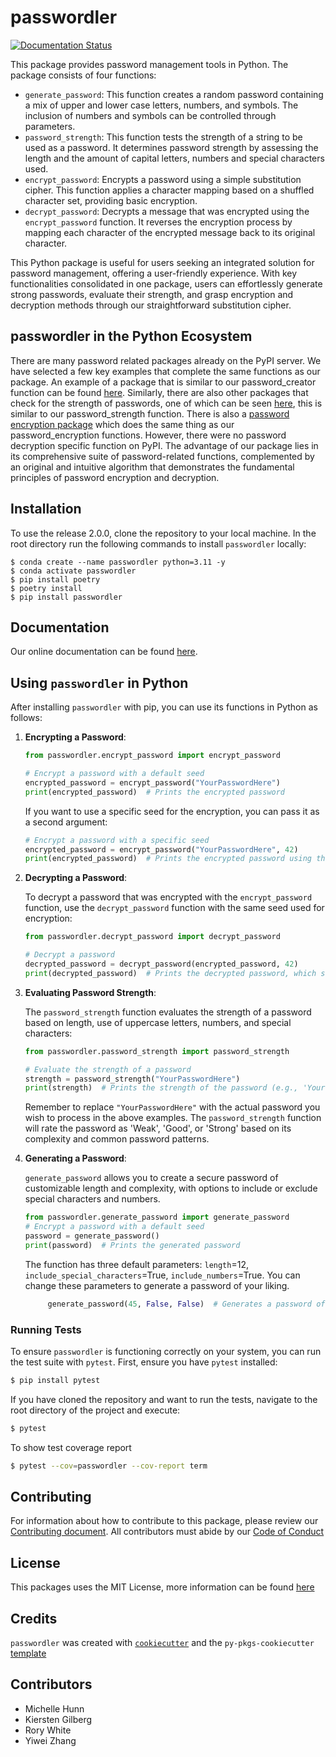# passwordler

[![Documentation Status](https://readthedocs.org/projects/passwordler/badge/?version=latest)](https://passwordler.readthedocs.io/en/latest/?badge=latest)

This package provides password management tools in Python. The package consists of four functions:
- `generate_password`: This function creates a random password containing a mix of upper and lower case letters, numbers, and symbols. The inclusion of numbers and symbols can be controlled through parameters.
- `password_strength`: This function tests the strength of a string to be used as a password. It determines password strength by assessing the length and the amount of capital letters, numbers and special characters used.
- `encrypt_password`: Encrypts a password using a simple substitution cipher. This function applies a character mapping based on a shuffled character set, providing basic encryption.
- `decrypt_password`: Decrypts a message that was encrypted using the `encrypt_password` function. It reverses the encryption process by mapping each character of the encrypted message back to its original character.

This Python package is useful for users seeking an integrated solution for password management, offering a user-friendly experience. With key functionalities consolidated in one package, users can effortlessly generate strong passwords, evaluate their strength, and grasp encryption and decryption methods through our straightforward substitution cipher.

## passwordler in the Python Ecosystem
There are many password related packages already on the PyPI server. We have selected a few key examples that complete the same functions as our package. An example of a package that is similar to our password_creator function can be found [here](https://pypi.org/project/easy-password-generator/). Similarly, there are also other packages that check for the strength of passwords, one of which can be seen [here](https://pypi.org/project/password-strength/), this is similar to our password_strength function. There is also a [password encryption package](https://pypi.org/project/password/) which does the same thing as our password_encryption functions. However, there were no password decryption specific function on PyPI. The advantage of our package lies in its comprehensive suite of password-related functions, complemented by an original and intuitive algorithm that demonstrates the fundamental principles of password encryption and decryption.

## Installation
To use the release 2.0.0, clone the repository to your local machine. In the root directory run the following commands to install `passwordler` locally:
```
$ conda create --name passwordler python=3.11 -y
$ conda activate passwordler
$ pip install poetry
$ poetry install
$ pip install passwordler
```
## Documentation

Our online documentation can be found [here](https://passwordler.readthedocs.io/en/latest/?badge=latest).

## Using `passwordler` in Python

After installing `passwordler` with pip, you can use its functions in Python as follows:

1. **Encrypting a Password**:

   ```python
   from passwordler.encrypt_password import encrypt_password

   # Encrypt a password with a default seed
   encrypted_password = encrypt_password("YourPasswordHere")
   print(encrypted_password)  # Prints the encrypted password
   ```

   If you want to use a specific seed for the encryption, you can pass it as a second argument:

   ```python
   # Encrypt a password with a specific seed
   encrypted_password = encrypt_password("YourPasswordHere", 42)
   print(encrypted_password)  # Prints the encrypted password using the specified seed
   ```

2. **Decrypting a Password**:

   To decrypt a password that was encrypted with the `encrypt_password` function, use the `decrypt_password` function with the same seed used for encryption:

   ```python
   from passwordler.decrypt_password import decrypt_password

   # Decrypt a password
   decrypted_password = decrypt_password(encrypted_password, 42)
   print(decrypted_password)  # Prints the decrypted password, which should match "YourPasswordHere"
   ```

3. **Evaluating Password Strength**:

   The `password_strength` function evaluates the strength of a password based on length, use of uppercase letters, numbers, and special characters:

   ```python
   from passwordler.password_strength import password_strength

   # Evaluate the strength of a password
   strength = password_strength("YourPasswordHere")
   print(strength)  # Prints the strength of the password (e.g., 'Your password is: Strong')
   ```

   Remember to replace `"YourPasswordHere"` with the actual password you wish to process in the above examples. The `password_strength` function will rate the password as 'Weak', 'Good', or 'Strong' based on its complexity and common password patterns.

4. **Generating a Password**:

   `generate_password` allows you to create a secure password of customizable length and complexity, with options to include or exclude special characters and numbers.
   
   ```python
   from passwordler.generate_password import generate_password
   # Encrypt a password with a default seed
   password = generate_password()
   print(password)  # Prints the generated password
   ```
   
   The function has three default parameters: `length`=12, `include_special_characters`=True, `include_numbers`=True. You can change these parameters to generate a password of your liking.
   
   ```python
        generate_password(45, False, False)  # Generates a password of length 45 without special characters and numbers
   ```

### Running Tests

To ensure `passwordler` is functioning correctly on your system, you can run the test suite with `pytest`. First, ensure you have `pytest` installed:

```bash
$ pip install pytest
```

If you have cloned the repository and want to run the tests, navigate to the root directory of the project and execute:

```bash
$ pytest
```

To show test coverage report
```bash
$ pytest --cov=passwordler --cov-report term
```

## Contributing 
For information about how to contribute to this package, please review our [Contributing document](https://github.com/UBC-MDS/passwordler/blob/main/CONTRIBUTING.md). All contributors must abide by our [Code of Conduct](https://github.com/UBC-MDS/passwordler/blob/main/CONDUCT.md)

## License
This packages uses the MIT License, more information can be found [here](https://github.com/UBC-MDS/passwordler/blob/main/LICENSE)

## Credits
`passwordler` was created with [`cookiecutter`](https://cookiecutter.readthedocs.io/en/latest/) and the `py-pkgs-cookiecutter` [template](https://github.com/py-pkgs/py-pkgs-cookiecutter)

## Contributors
- Michelle Hunn
- Kiersten Gilberg
- Rory White
- Yiwei Zhang
